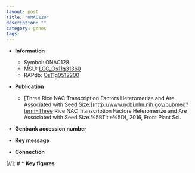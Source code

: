 ```yaml
---
layout: post
title: "ONAC128"
description: ""
category: genes
tags: 
---
```


* **Information**  
    + Symbol: ONAC128  
    + MSU: [LOC_Os11g31360](http://rice.uga.edu/cgi-bin/ORF_infopage.cgi?orf=LOC_Os11g31360)  
    + RAPdb: [Os11g0512200](https://rapdb.dna.affrc.go.jp/locus/?name=Os11g0512200)  

* **Publication**  
    + [Three Rice NAC Transcription Factors Heteromerize and Are Associated with Seed Size.](http://www.ncbi.nlm.nih.gov/pubmed?term=Three Rice NAC Transcription Factors Heteromerize and Are Associated with Seed Size.%5BTitle%5D), 2016, Front Plant Sci.

* **Genbank accession number**  

* **Key message**  

* **Connection**  

[//]: # * **Key figures**  


